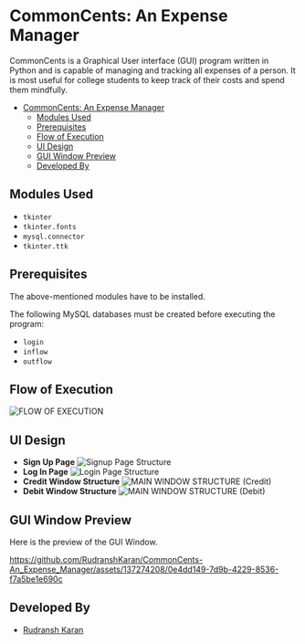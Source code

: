 # CommonCents: An Expense Manager
CommonCents is a Graphical User interface (GUI) program written in Python and is capable of managing and tracking all expenses of a person. It is most useful for college students to keep track of their costs and spend them mindfully.
- [CommonCents: An Expense Manager](#commoncents-an-expense-manager)
  - [Modules Used](#modules-used)
  - [Prerequisites](#prerequisites)
  - [Flow of Execution](#flow-of-execution)
  - [UI Design](#ui-design)
  - [GUI Window Preview](#gui-window-preview)
  - [Developed By](#developed-by)
## Modules Used
- `tkinter`
- `tkinter.fonts`
- `mysql.connector`
- `tkinter.ttk`
## Prerequisites
The above-mentioned modules have to be installed.

The following MySQL databases must be created before executing the program:
- `login`
- `inflow`
- `outflow`
## Flow of Execution
![FLOW OF EXECUTION](https://github.com/RudranshKaran/CommonCents-An_Expense_Manager/assets/137274208/5a98c5d6-d59f-4658-ab59-76121b7a48db)
## UI Design
- **Sign Up Page**
  ![Signup Page Structure](https://github.com/RudranshKaran/CommonCents-An_Expense_Manager/assets/137274208/f871c2f0-7a2f-461e-b3f1-2775aadfcc88)
- **Log In Page**
  ![Login Page Structure](https://github.com/RudranshKaran/CommonCents-An_Expense_Manager/assets/137274208/1f21cb96-22d8-4485-bba8-92a75b44544f)
- **Credit Window Structure**
  ![MAIN WINDOW STRUCTURE (Credit)](https://github.com/RudranshKaran/CommonCents-An_Expense_Manager/assets/137274208/618405fe-e7e8-43ad-a6ff-ee301b650d24)
- **Debit Window Structure**
  ![MAIN WINDOW STRUCTURE (Debit)](https://github.com/RudranshKaran/CommonCents-An_Expense_Manager/assets/137274208/8af53084-2024-498c-8eed-d26f932b3192)
## GUI Window Preview
Here is the preview of the GUI Window.

https://github.com/RudranshKaran/CommonCents-An_Expense_Manager/assets/137274208/0e4dd149-7d9b-4229-8536-f7a5be1e690c

## Developed By
- [Rudransh Karan](https://github.com/RudranshKaran)
